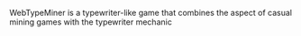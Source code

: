 WebTypeMiner is a typewriter-like game that combines the aspect of casual mining games with the typewriter mechanic
